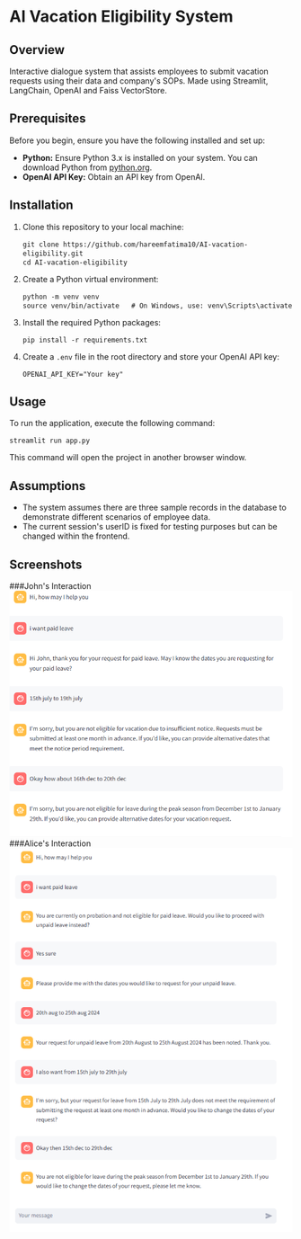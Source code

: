 # AI Vacation Eligibility System

## Overview

Interactive dialogue system that assists employees to submit vacation requests using their data and company's SOPs. 
Made using Streamlit, LangChain, OpenAI and Faiss VectorStore.

## Prerequisites

Before you begin, ensure you have the following installed and set up:

- **Python:** Ensure Python 3.x is installed on your system. You can download Python from [python.org](https://www.python.org).
- **OpenAI API Key:** Obtain an API key from OpenAI.

## Installation

1. Clone this repository to your local machine:
   ```
   git clone https://github.com/hareemfatima10/AI-vacation-eligibility.git
   cd AI-vacation-eligibility
   ```

2. Create a Python virtual environment:
   ```
   python -m venv venv
   source venv/bin/activate   # On Windows, use: venv\Scripts\activate
   ```

3. Install the required Python packages:
   ```
   pip install -r requirements.txt
   ```

4. Create a `.env` file in the root directory and store your OpenAI API key:
   ```
   OPENAI_API_KEY="Your key"
   ```

## Usage

To run the application, execute the following command:
```
streamlit run app.py
```

This command will open the project in another browser window.

## Assumptions

- The system assumes there are three sample records in the database to demonstrate different scenarios of employee data.
- The current session's userID is fixed for testing purposes but can be changed within the frontend.

## Screenshots
###John's Interaction
![John's Interaction](https://github.com/hareemfatima10/AI-vacation-eligibility/raw/main/screenshots/John_interaction.PNG)
###Alice's Interaction
![Alice's Interaction](https://github.com/hareemfatima10/AI-vacation-eligibility/raw/main/screenshots/Alice_interaction.PNG)
